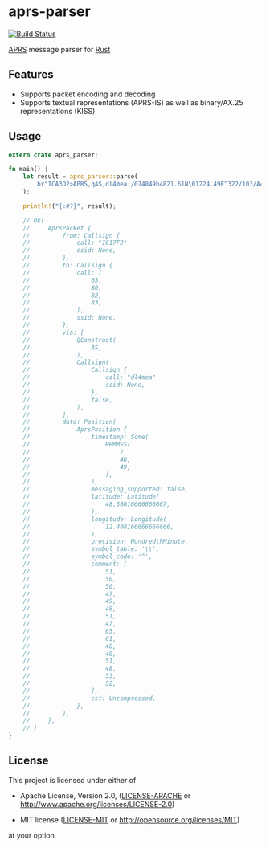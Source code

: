 
aprs-parser
==============================================================================

[![Build Status](https://travis-ci.org/Turbo87/aprs-parser-rs.svg?branch=master)](https://travis-ci.org/Turbo87/aprs-parser-rs)

[APRS] message parser for [Rust]

[APRS]: http://www.aprs.org/
[Rust]: https://www.rust-lang.org/

Features
--------------------------------------
- Supports packet encoding and decoding
- Supports textual representations (APRS-IS) as well as binary/AX.25 representations (KISS)

Usage
------------------------------------------------------------------------------

```rust
extern crate aprs_parser;

fn main() {
    let result = aprs_parser::parse(
        br"ICA3D2>APRS,qAS,dl4mea:/074849h4821.61N\01224.49E^322/103/A=003054"
    );

    println!("{:#?}", result);

    // Ok(
    //     AprsPacket {
    //         from: Callsign {
    //             call: "IC17F2"
    //             ssid: None,
    //         },
    //         to: Callsign {
    //             call: [
    //                 65,
    //                 80,
    //                 82,
    //                 83,
    //             ],
    //             ssid: None,
    //         },
    //         via: [
    //             QConstruct(
    //                 AS,
    //             ),
    //             Callsign(
    //                 Callsign {
    //                     call: "dl4mea"
    //                     ssid: None,
    //                 },
    //                 false,
    //             ),
    //         ],
    //         data: Position(
    //             AprsPosition {
    //                 timestamp: Some(
    //                     HHMMSS(
    //                         7,
    //                         48,
    //                         49,
    //                     ),
    //                 ),
    //                 messaging_supported: false,
    //                 latitude: Latitude(
    //                     48.36016666666667,
    //                 ),
    //                 longitude: Longitude(
    //                     12.408166666666666,
    //                 ),
    //                 precision: HundredthMinute,
    //                 symbol_table: '\\',
    //                 symbol_code: '^',
    //                 comment: [
    //                     51,
    //                     50,
    //                     50,
    //                     47,
    //                     49,
    //                     48,
    //                     51,
    //                     47,
    //                     65,
    //                     61,
    //                     48,
    //                     48,
    //                     51,
    //                     48,
    //                     53,
    //                     52,
    //                 ],
    //                 cst: Uncompressed,
    //             },
    //         ),
    //     },
    // )
}
```


License
------------------------------------------------------------------------------

This project is licensed under either of

 - Apache License, Version 2.0, ([LICENSE-APACHE](LICENSE-APACHE) or
   <http://www.apache.org/licenses/LICENSE-2.0>)
   
 - MIT license ([LICENSE-MIT](LICENSE-MIT) or
   <http://opensource.org/licenses/MIT>)

at your option.
